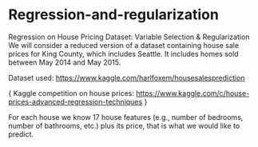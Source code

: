 # Regression-and-regularization

Regression on House Pricing Dataset: Variable Selection & Regularization
We will consider a reduced version of a dataset containing house sale prices for King County, which includes Seattle. It includes homes sold between May 2014 and May 2015.

Dataset used: https://www.kaggle.com/harlfoxem/housesalesprediction

{ Kaggle competition on house prices: https://www.kaggle.com/c/house-prices-advanced-regression-techniques }

For each house we know 17 house features (e.g., number of bedrooms, number of bathrooms, etc.) plus its price, that is what we would like to predict.
